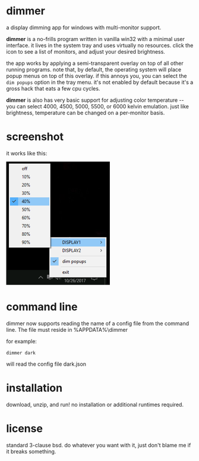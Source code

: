 # dimmer

a display dimming app for windows with multi-monitor support.

**dimmer** is a no-frills program written in vanilla win32 with a minimal user interface. it lives in the system tray and uses virtually no resources. click the icon to see a list of monitors, and adjust your desired brightness.

the app works by applying a semi-transparent overlay on top of all other running programs. note that, by default, the operating system will place popup menus on top of this overlay. if this annoys you, you can select the `dim popups` option in the tray menu. it's not enabled by default because it's a gross hack that eats a few cpu cycles.

**dimmer** is also has very basic support for adjusting color temperature -- you can select 4000, 4500, 5000, 5500, or 6000 kelvin emulation. just like brightness, temperature can be changed on a per-monitor basis. 

# screenshot

it works like this:

![dimmer screenshot](https://raw.githubusercontent.com/clangen/clangen-projects-static/master/dimmer/screenshots/screenshot.png)

# command line

dimmer now supports reading the name of a config file from the command line.  The file must reside in 
%APPDATA%\dimmer

for example:

```
dimmer dark
```

will read the config file dark.json

# installation

download, unzip, and run! no installation or additional runtimes required.

# license

standard 3-clause bsd. do whatever you want with it, just don't blame me if it breaks something.
